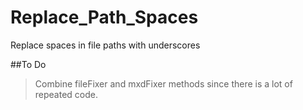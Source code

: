 # Replace_Path_Spaces
Replace spaces in file paths with underscores

##To Do
>Combine fileFixer and mxdFixer methods since there is a lot of repeated code.
